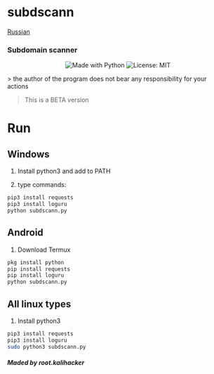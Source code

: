 # subdscann
[Russian](readme-rus.md) 

###                   Subdomain scanner
<p align="center">
    <img alt="Made with Python" src="https://img.shields.io/badge/Made%20with-Python-%23FFD242?logo=python&logoColor=white"> 
    <img alt="License: MIT" src="https://img.shields.io/badge/License-MIT-yellow.svg" target="_blank" />

</p>
> the author of the program does not bear any responsibility for your actions

> This is a BETA version

#                            Run
## Windows

1. Install python3 and add to PATH

2. type commands:
```cmd
pip3 install requests
pip3 install loguru
python subdscann.py
```

## Android
1. Download Termux
``` bash
pkg install python
pip install requests
pip install loguru
python subdscann.py
```

## All linux types
1. Install python3
``` bash
pip3 install requests
pip3 install loguru
sudo python3 subdscann.py
```
##### Maded by root.kalihacker
